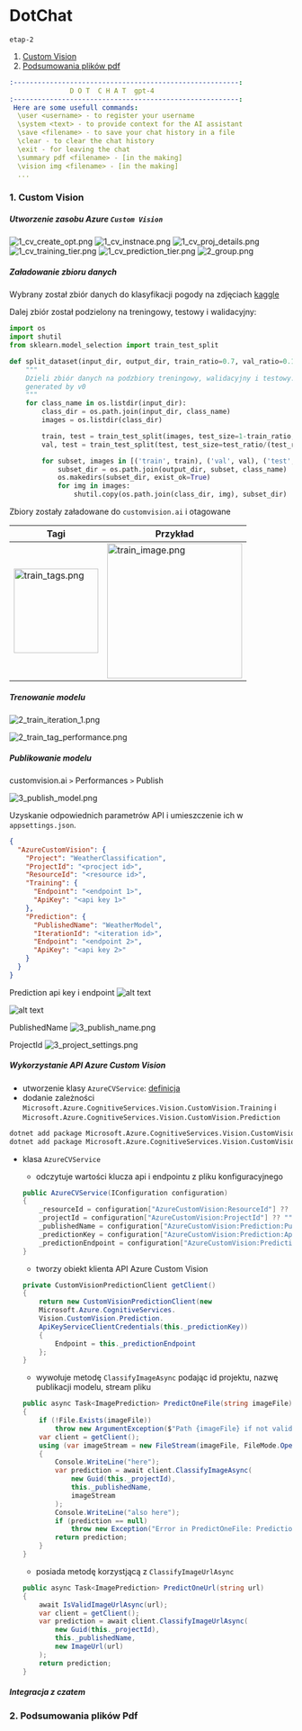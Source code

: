 DotChat
===
`etap-2`
1. [Custom Vision](#1-custom-vision)
2. [Podsumowania plików pdf](#2-podsumowania-plików-pdf)

```yaml
:--------------------------------------------------------:
               D O T  C H A T  gpt-4
:--------------------------------------------------------:
 Here are some usefull commands:
  \user <username> - to register your username
  \system <text> - to provide context for the AI assistant
  \save <filename> - to save your chat history in a file
  \clear - to clear the chat history
  \exit - for leaving the chat
  \summary pdf <filename> - [in the making]
  \vision img <filename> - [in the making]
  ...
```
### 1. Custom Vision

##### Utworzenie zasobu Azure `Custom Vision`

![1_cv_create_opt.png](screens/cv/1_cv_create_opt.png)
![1_cv_instnace.png](screens/cv/1_cv_instnace.png)
![1_cv_proj_details.png](screens/cv/1_cv_proj_details.png)
![1_cv_training_tier.png](screens/cv/1_cv_training_tier.png)
![1_cv_prediction_tier.png](screens/cv/1_cv_prediction_tier.png)
![2_group.png](screens/cv/2_group.png)

##### Załadowanie zbioru danych 
Wybrany został zbiór danych do klasyfikacji pogody na zdjęciach
[kaggle](https://www.kaggle.com/datasets/jehanbhathena/weather-dataset?resource=download)

Dalej zbiór został podzielony na treningowy, testowy i walidacyjny:
```python
import os
import shutil
from sklearn.model_selection import train_test_split

def split_dataset(input_dir, output_dir, train_ratio=0.7, val_ratio=0.15, test_ratio=0.15):
    """
    Dzieli zbiór danych na podzbiory treningowy, walidacyjny i testowy.
    generated by v0
    """
    for class_name in os.listdir(input_dir):
        class_dir = os.path.join(input_dir, class_name)
        images = os.listdir(class_dir)

        train, test = train_test_split(images, test_size=1-train_ratio, random_state=42)
        val, test = train_test_split(test, test_size=test_ratio/(test_ratio + val_ratio), random_state=42)

        for subset, images in [('train', train), ('val', val), ('test', test)]:
            subset_dir = os.path.join(output_dir, subset, class_name)
            os.makedirs(subset_dir, exist_ok=True)
            for img in images:
                shutil.copy(os.path.join(class_dir, img), subset_dir)
```

Zbiory zostały załadowane do `customvision.ai` i otagowane


| Tagi                                                                                          | Przykład                                                                                            |
|-----------------------------------------------------------------------------------------------|-----------------------------------------------------------------------------------------------------|
| <img alt="train_tags.png" src="screens/cv_training/train_tags.png" title="tags" width="150"/> | <img alt="train_image.png" height="240" src="screens/cv_training/train_image.png" title="rainbow"/> |

##### Trenowanie modelu

![2_train_iteration_1.png](screens/cv_training/2_train_iteration_1.png)

![2_train_tag_performance.png](screens/cv_training/2_train_tag_performance.png)

##### Publikowanie modelu

customvision.ai `>` Performances `>` Publish 

![3_publish_model.png](screens/cv_training/3_publish_model.png)

Uzyskanie odpowiednich parametrów API i umieszczenie ich w `appsettings.json`.

```json
{
  "AzureCustomVision": {
    "Project": "WeatherClassification",
    "ProjectId": "<procject id>",
    "ResourceId": "<resource id>",
    "Training": {
      "Endpoint": "<endpoint 1>",
      "ApiKey": "<api key 1>"
    },
    "Prediction": {
      "PublishedName": "WeatherModel",
      "IterationId": "<iteration id>",
      "Endpoint": "<endpoint 2>",
      "ApiKey": "<api key 2>"
    }
  }
}
```

Prediction api key i endpoint
![alt text](screens/cv_integration/1_pred_keys_endpoint.png)

![alt text](screens/cv_integration/1_pred_keys_endpoint_2.png)

PublishedName
![3_publish_name.png](screens/cv_training/3_publish_name.png)

ProjectId
![3_project_settings.png](screens/cv_training/3_project_settings.png)

##### Wykorzystanie API Azure Custom Vision

- utworzenie klasy `AzureCVService`: [definicja](https://github.com/mm-sokol/PUCH-Laboratorium-AI/blob/ec550b033ee8680bfd6cf7f4d4f201bca8e850e6/src/console/Vision/AzureCVService.cs)
- dodanie zależności `Microsoft.Azure.CognitiveServices.Vision.CustomVision.Training` i 
    `Microsoft.Azure.CognitiveServices.Vision.CustomVision.Prediction`

```bash
dotnet add package Microsoft.Azure.CognitiveServices.Vision.CustomVision.Training --version 2.0.0
dotnet add package Microsoft.Azure.CognitiveServices.Vision.CustomVision.Prediction --version 2.0.0
```

- klasa `AzureCVService`
  - odczytuje wartości klucza api i endpointu z pliku konfiguracyjnego
  ```C#
  public AzureCVService(IConfiguration configuration)
  {
      _resourceId = configuration["AzureCustomVision:ResourceId"] ?? "";
      _projectId = configuration["AzureCustomVision:ProjectId"] ?? "";
      _publishedName = configuration["AzureCustomVision:Prediction:PublishedName"] ?? "";
      _predictionKey = configuration["AzureCustomVision:Prediction:ApiKey"] ?? "";
      _predictionEndpoint = configuration["AzureCustomVision:Prediction:Endpoint"] ?? "";
  }
  ```

  - tworzy obiekt klienta API Azure Custom Vision
  ```C#
  private CustomVisionPredictionClient getClient()
  {
      return new CustomVisionPredictionClient(new
      Microsoft.Azure.CognitiveServices.
      Vision.CustomVision.Prediction.
      ApiKeyServiceClientCredentials(this._predictionKey))
      {
          Endpoint = this._predictionEndpoint
      };
  }
  ```

  - wywołuje metodę `ClassifyImageAsync` podając id projektu, nazwę publikacji modelu, stream pliku
  ```C#
  public async Task<ImagePrediction> PredictOneFile(string imageFile)
  {
      if (!File.Exists(imageFile))
          throw new ArgumentException($"Path {imageFile} if not valid.");
      var client = getClient();
      using (var imageStream = new FileStream(imageFile, FileMode.Open))
      {
          Console.WriteLine("here");
          var prediction = await client.ClassifyImageAsync(
              new Guid(this._projectId),
              this._publishedName,
              imageStream
          );
          Console.WriteLine("also here");
          if (prediction == null)
              throw new Exception("Error in PredictOneFile: Prediction is null");
          return prediction;
      }
  } 
  ```

  - posiada metodę korzystjącą z `ClassifyImageUrlAsync`
  ```C#
  public async Task<ImagePrediction> PredictOneUrl(string url)
  {
      await IsValidImageUrlAsync(url);
      var client = getClient();
      var prediction = await client.ClassifyImageUrlAsync(
          new Guid(this._projectId),
          this._publishedName,
          new ImageUrl(url)
      );
      return prediction;
  }
  ```

##### Integracja z czatem



### 2. Podsumowania plików Pdf



















